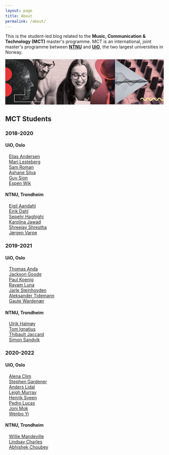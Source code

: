 ```yaml
---
layout: page
title: About
permalink: /about/
---
```


This is the student-led blog related to the **Music, Communication & Technology (MCT)** master's programme. MCT is an international, joint master's programme between [**NTNU**](https://www.ntnu.edu/studies/mmct) and [**UiO**](https://www.uio.no/english/studies/programmes/mct-master/), the two largest universities in Norway.

![MCT image](/assets/image/2018_08_01_stefanof_mct-master-630.jpg "MCT image")

## MCT Students

### 2018-2020
#### UiO, Oslo
&nbsp;&nbsp;&nbsp;[Elias Andersen](/authors/eliasandersen.html)  
&nbsp;&nbsp;&nbsp;[Mari Lesteberg](/authors/marilesteberg.html)  
&nbsp;&nbsp;&nbsp;[Sam Roman](/authors/samroman.html)  
&nbsp;&nbsp;&nbsp;[Ashane Silva](/authors/ashanesilva.html)  
&nbsp;&nbsp;&nbsp;[Guy Sion](/authors/guysion.html)  
&nbsp;&nbsp;&nbsp;[Espen Wik](/authors/espenwik.html)  

#### NTNU, Trondheim
&nbsp;&nbsp;&nbsp;[Eigil Aandahl](/authors/eigilaandahl.html)  
&nbsp;&nbsp;&nbsp;[Eirik Dahl](/authors/eirikdahl.html)  
&nbsp;&nbsp;&nbsp;[Sepehr Haghighi](/authors/sepehrhaghighi.html)  
&nbsp;&nbsp;&nbsp;[Karolina Jawad](/authors/karolinajawad.html)  
&nbsp;&nbsp;&nbsp;[Shreejay Shrestha](/authors/shreejayshrestha.html)  
&nbsp;&nbsp;&nbsp;[Jørgen Varpe](/authors/jørgenvarpe.html)  

### 2019-2021
#### UiO, Oslo
&nbsp;&nbsp;&nbsp;[Thomas Anda](/authors/thomasanda.html)  
&nbsp;&nbsp;&nbsp;[Jackson Goode](/authors/jacksongoode.html)  
&nbsp;&nbsp;&nbsp;[Paul Koenig](/authors/paulkoenig.html)  
&nbsp;&nbsp;&nbsp;[Rayam Luna](/authors/rayamluna.html)  
&nbsp;&nbsp;&nbsp;[Jarle Steinhovden](/authors/jarlesteinhovden.html)  
&nbsp;&nbsp;&nbsp;[Aleksander Tidemann](/authors/aleksandertidemann.html)  
&nbsp;&nbsp;&nbsp;[Gaute Wardenær](/authors/gautewardenær.html)  

#### NTNU, Trondheim
&nbsp;&nbsp;&nbsp;[Ulrik Halmøy](/authors/ulrikhalmøy.html)  
&nbsp;&nbsp;&nbsp;[Tom Ignatius](/authors/tomignatius.html)  
&nbsp;&nbsp;&nbsp;[Thibault Jaccard](/authors/thibaultjaccard.html)  
&nbsp;&nbsp;&nbsp;[Simon Sandvik](/authors/simonsandvik.html)  

### 2020-2022
#### UiO, Oslo
&nbsp;&nbsp;&nbsp;[Alena Clim]()  
&nbsp;&nbsp;&nbsp;[Stephen Gardener]()  
&nbsp;&nbsp;&nbsp;[Anders Lidal](/authors/anderslidal.html)  
&nbsp;&nbsp;&nbsp;[Leigh Murray]()  
&nbsp;&nbsp;&nbsp;[Henrik Sveen](/authors/henriksveen.html)  
&nbsp;&nbsp;&nbsp;[Pedro Lucas](/authors/pedrolucas.html)  
&nbsp;&nbsp;&nbsp;[Joni Mok]()   
&nbsp;&nbsp;&nbsp;[Wenbo Yi](/authors/wenboyi.html)

#### NTNU, Trondheim
&nbsp;&nbsp;&nbsp;[Willie Mandeville](/authors/williemandeville.html)  
&nbsp;&nbsp;&nbsp;[Lindsay Charles](/authors/lindsaycharles.html)  
&nbsp;&nbsp;&nbsp;[Abhishek Choubey](/authors/abhishekchoubey.html)  


<!--

Documentation on Jekyll and template:

This is the base Jekyll theme. You can find out more info about customizing your Jekyll theme, as well as basic Jekyll usage documentation at [jekyllrb.com](https://jekyllrb.com/)

You can find the source code for Minima at GitHub:
[jekyll][jekyll-organization] /
[minima](https://github.com/jekyll/minima)

You can find the source code for Jekyll at GitHub:
[jekyll][jekyll-organization] /
[jekyll](https://github.com/jekyll/jekyll)


[jekyll-organization]: https://github.com/jekyll

-->
